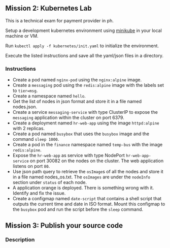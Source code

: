 ## Mission 2: Kubernetes Lab
This is a technical exam for payment provider in ph. 

Setup a development kubernetes environment using [minikube](https://minikube.sigs.k8s.io/docs/start/) in your local machine or VM.

Run `kubectl apply -f kubernetes/init.yaml` to initialize the environment.

Execute the listed instructions and save all the yaml/json files in a directory.

### Instructions

- Create a pod named `nginx-pod` using the `nginx:alpine` image.
- Create a `messaging` pod using the `redis:alpine` image with the labels set to `tier=msg`.
- Create a namespace named `hello`.
- Get the list of nodes in json format and store it in a file named nodes.json.
- Create a service `messaging-service` with type ClusterIP to expose the `messaging` application within the cluster on port 6379.
- Create a deployment named `hr-web-app` using the image `httpd:alpine` with 2 replicas.
- Create a pod named `busybox` that uses the `busybox` image and the command `sleep 1000`.
- Create a pod in the `finance` namespace named `temp-bus` with the image `redis:alpine`.
- Expose the `hr-web-app` as service with type NodePort `hr-web-app-service` on port 30082 on the nodes on the cluster. The web application listens on port `80`.
- Use json path query to retrieve the `osImage`s of all the nodes and store it in a file named nodes_os.txt. The `osImages` are under the `nodeInfo` section under `status` of each node.
- A application orange is deployed. There is something wrong with it. Identify and fix the issue.
- Create a configmap named `date-script` that contains a shell script that outputs the current time and date in ISO format. Mount this configmap to the `busybox` pod and run the script before the `sleep` command.

## Mission 3: Publish your source code

### Description

